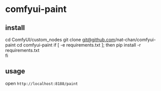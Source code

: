 # comfyui-paint

## install

cd ComfyUI/custom_nodes
git clone git@github.com/nat-chan/comfyui-paint
cd comfyui-paint
if [ -e requirements.txt ]; then
    pip install -r requirements.txt  
fi


## usage

open `http://localhost:8188/paint`